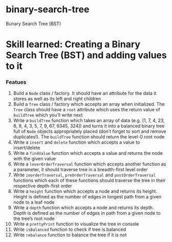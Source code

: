 # binary-search-tree
 Bunary Search Tree (BST)

 <h1>Skill learned: Creating a Binary Search Tree (BST) and adding values to it</h1>
 <h3>Featues</h3>
<ol>
<li>Build a <code>Node</code> class / factory. It should have an attribute for the data it stores as well as its left and right children</li>
<li>Build a <code>Tree</code> class / factory which accepts an array when initialized. The <code>Tree</code> class should have a <code>root</code> attribute which uses the return value of <code>buildTree</code> which you’ll write next</li>
<li>Write a <code>buildTree</code> function which takes an array of data (e.g. [1, 7, 4, 23, 8, 9, 4, 3, 5, 7, 9, 67, 6345, 324]) and turns it into a balanced binary tree full of <code>Node</code> objects appropriately placed (don’t forget to sort and remove duplicates!). The <code>buildTree</code> function should return the level-0 root node</li>
<li>Write a <code>insert</code> and <code>delete</code> function which accepts a value to insert/delete</li>
<li>Write a <code>findValue</code> function which accepts a value and returns the node with the given value</li>
<li>Write a <code>leverOrderTraversal</code> function which accepts another function as a parameter, it should traverse tree in a breadth-first level order</li>
<li>Write <code>inorderTraversal</code>, <code>preOrderTraversal</code> and <code>postOrderTraversal</code> functions which each of these functions should traverse the tree in their respective depth-first order</li>
<li>Write a <code>height</code> function which accepts a node and returns its height. Height is defined as the number of edges in longest path from a given node to a leaf node</li>
<li>Write a <code>depth</code> function which accepts a node and returns its depth. Depth is defined as the number of edges in path from a given node to the tree’s root node</li>
<li>Write a <code>prettyPrint</code> function to visualize the tree in console</li>
<li>Write <code>isBalanced</code> function to check if tree is balanced</li>
<li>Write <code>rebalance</code> function to balance the tree if it is not</li>
</ol>

